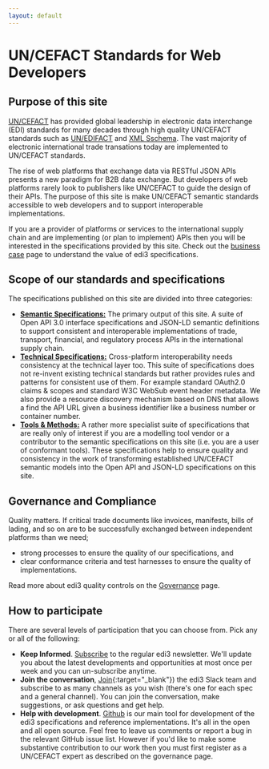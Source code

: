```yaml
---
layout: default
---
```

# UN/CEFACT Standards for Web Developers

## Purpose of this site

[UN/CEFACT](https://www.unece.org/cefact/) has provided global leadership in electronic data interchange (EDI) standards for many decades through high quality UN/CEFACT standards such as [UN/EDIFACT](http://www.unece.org/cefact/edifact/welcome.html) and [XML Sschema](http://www.unece.org/cefact/xml_schemas/index). The vast majority of electronic international trade transations today are implemented to UN/CEFACT standards.

The rise of web platforms that exchange data via RESTful JSON APIs presents a new paradigm for B2B data exchange. But developers of web platforms rarely look to publishers like UN/CEFACT to guide the design of their APIs. The purpose of this site is make UN/CEFACT semantic standards accessible to web developers and to support interoperable implementations.

If you are a provider of platforms or services to the international supply chain and are implementing (or plan to implement) APIs then you will be interested in the specifications provided by this site. Check out the [business case](https://edi3.org/business-case/) page to understand the value of edi3 specifications.

## Scope of our standards and specifications

The specifications published on this site are divided into three categories:

* **[Semantic Specifications:](https://edi3.org/semantic-specs/)** The primary output of this site. A suite of  Open API 3.0 interface specifications and JSON-LD semantic definitions to support consistent and interoperable implementations of trade, transport, financial, and regulatory process APIs in the international supply chain. 
* **[Technical Specifications:](https://edi3.org/technical-specs/)** Cross-platform interoperability needs consistency at the technical layer too. This suite of specifications does not re-invent existing technical standards but rather provides rules and patterns for consistent use of them. For example standard OAuth2.0 claims & scopes and standard W3C WebSub event header metadata. We also provide a resource discovery mechanism based on DNS that allows a find the API URL given a business identifier like a business number or container number.
* **[Tools & Methods:](https://edi3.org/tools-and-methods/)** A rather more specialist suite of specifications that are really only of interest if you are a modelling tool vendor or a contributor to the semantic specifications on this site (i.e. you are a user of conformant tools). These specifications help to ensure quality and consistency in the work of transforming established UN/CEFACT semantic models into the Open API and JSON-LD specifications on this site.

## Governance and Compliance

Quality matters. If critical trade documents like invoices, manifests, bills of lading, and so on are to be successfully exchanged between independent platforms than we need;

* strong processes to ensure the quality of our specifications, and
* clear conformance criteria and test harnesses to ensure the quality of implementations.

Read more about edi3 quality controls on the [Governance](https://edi3.org/governance/) page.

## How to participate

There are several levels of participation that you can choose from.  Pick any or all of the following:

* **Keep Informed**.  [Subscribe](https://eepurl.com/dMLfdU) to the regular edi3 newsletter.  We'll update you about the latest developments and opportunities at most once per week and you can un-subscribe anytime.
* **Join the conversation**,  [Join](https://join.slack.com/t/edi3/shared_invite/enQtNTY5OTkzMjQ0NjcyLTM1MzYyNjg5M2RlMWIyZjUzMDBlNWQ3OWIyZTNhMDhhN2UzYjIyMjk4M2VhM2ViNzhhM2Y1OWE0Y2FhYTc1ZTg){:target="_blank"}) the edi3 Slack team and subscribe to as many channels as you wish (there's one for each spec and a general channel).  You can join the conversation, make suggestions, or ask questions and get help.
* **Help with development**.  [Github](https://github.com/edi3) is our main tool for development of the edi3 specifications and reference implementations. It's all in the open and all open source.  Feel free to leave us comments or report a bug in the relevant GitHub issue list. However if you'd like to make some substantive contribution to our work then you must first register as a UN/CEFACT expert as described on the governance page. 

